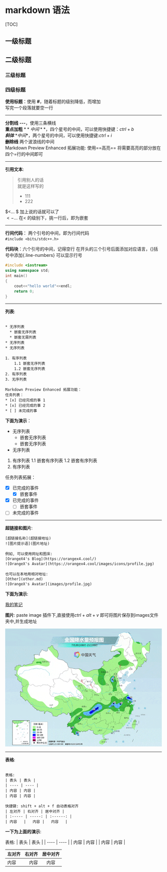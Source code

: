 # markdown 语法  

[TOC]

## 一级标题

## 二级标题  

### 三级标题  

### 四级标题  

**使用标题**：使用 **#**，随着标题的级别降低，而增加  
写完一个段落就要空一行

---

**分割线**  **---**，使用三条横线  
**重点加粗**  $**中间**$，四个星号的中间，可以使用快捷键：$ctrl+b$  
***斜体*** $*中间*$，两个星号的中间，可以使用快捷键:$ctrl+i$  
**~~删除线~~** 两个波浪线的中间  
Markdown Preview Enhanced 拓展功能: 使用==高亮== 将需要高亮的部分放在四个=行的中间即可

---

**引用文本**:

> 引用别人的话  
> 就是这样写的  
>
> - 111
> - 222

$<... $ 加上说的话就可以了  
$< - ...$ 在$<$ 的级别下，挑一行后，即为嵌套  

---

**行间代码**： 两个引号的中间，即为行间代码  
`#include <bits/stdc++.h>`

**代码块**：六个引号的中间，记得空行  在开头的三个引号后面添加对应语言，{}括号中添加{.line-numbers} 可以显示行号  

```c++ {.line-numbers}
#include <iostream>
using namespace std;
int main()
{
    cout<<"hello world"<<endl;
    return 0;
}
```

---

**列表**:

``` {.line-numbers}

* 无序列表
  * 嵌套无序列表
  * 嵌套无需列表
* 无序列表
* 无序列表

1. 有序列表
    1.1 嵌套无序列表
    1.2 嵌套无序列表
2. 有序列表
3. 无序列表

Markdown Preview Enhanced 拓展功能：
任务列表：
* [x] 已经完成的事 1
* [x] 已经完成的事 2
* [ ] 未完成的事

```

**下面为演示**：

- 无序列表
  - 嵌套无序列表
  - 嵌套无序列表
- 无序列表
  
1. 有序列表
    1.1 嵌套有序列表
    1.2 嵌套有序列表
2. 有序列表

任务列表拓展：

- [x] 已完成的事件  
  - [x] 嵌套事件  
- [x] 已完成的事件
  - [ ] 嵌套事件  
- [ ] 未完成的事件  

---

**超链接和图片**:

```{.line-numbers}
[超链接名称](超链接地址)
![图片提示语](图片地址)

例如, 可以使用网址和图床:
[OrangeX4's Blog](https://orangex4.cool/)
![OrangeX's Avatar](https://orangex4.cool/images/icons/profile.jpg)

也可以在本地用相对地址:
[Other](other.md)
![OrangeX's Avatar](images/profile.jpg)  

```  

**下面为演示**:

[我的笔记](https://notes.orangex4.cool/?git=github&github=yuanlang1/Notestoken=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)  

**图片**: paste image 插件下,直接使用$ctrl+alt+v$ 即可将图片保存到images文件夹中,并生成地址  

![图片](images/2023-07-20-21-35-08.png)  

---

**表格**:  

```{.line-numbers}

表格:
| 表头 | 表头 |
| ---- | ---- |
| 内容 | 内容 |
| 内容 | 内容 |

快捷键: shift + alt + f 自动表格对齐
| 左对齐 | 右对齐 | 居中对齐 |
| :----- | -----: | :------: |
| 内容   |   内容 |   内容   |
```

**一下为上面的演示**:

表格:
| 表头 | 表头 |
| ---- | ---- |
| 内容 | 内容 |
| 内容 | 内容 |

| 左对齐 | 右对齐 | 居中对齐 |
| :----- | -----: | :------: |
| 内容   |   内容 |   内容   |